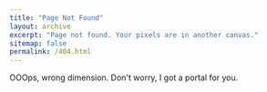 ```yaml
---
title: "Page Not Found"
layout: archive
excerpt: "Page not found. Your pixels are in another canvas."
sitemap: false
permalink: /404.html
---
```


OOOps, wrong dimension. Don't worry, I got a portal for you.

<script type="text/javascript">
  var GOOG_FIXURL_LANG = 'en';
  var GOOG_FIXURL_SITE = '{{ site.url }}'
</script>
<script type="text/javascript"
  src="//linkhelp.clients.google.com/tbproxy/lh/wm/fixurl.js">
</script>
